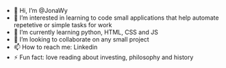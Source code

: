 - 👋 Hi, I’m @JonaWy
- 👀 I’m interested in learning to code small applications that help automate repetetive or simple tasks for work
- 🌱 I’m currently learning python, HTML, CSS and JS
- 💞️ I’m looking to collaborate on any small project
- 📫 How to reach me: Linkedin
- ⚡ Fun fact: love reading about investing, philosophy and history

<!---
JonaWy/JonaWy is a ✨ special ✨ repository because its `README.md` (this file) appears on your GitHub profile.
You can click the Preview link to take a look at your changes.
--->
